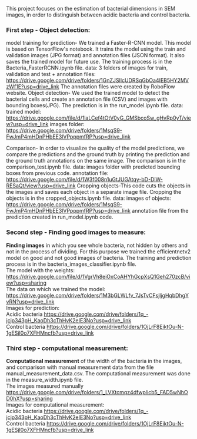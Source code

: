 This project focuses on the estimation of bacterial dimensions in SEM images, in order to distinguish between acidic bacteria and control bacteria.
<br>

### First step - Object detection:
model training for prediction- We trained a Faster-R-CNN model. This model  is based on TensorFlow's notebook. It trains the model using the train and validation images (JPG format) and annotation files (JSON format). It also saves the trained model for future use. 
The training process is in the Bacteria_FasterRCNN.ipynb file.
data: 
3 folders of images for train, validation and test + annotation files: https://drive.google.com/drive/folders/1GnZJSlIcUDRSqGbOa4IEB5HY2MVzWf1E?usp=drive_link 
The annotation files were created by RoboFlow website. 
Object detection- We used the trained model to detect the bacterial cells and create an annotation file (CSV) and images with bounding boxes(JPG).
The prediction is in the run_model.ipynb file.
data: 
trained model: https://drive.google.com/file/d/1laLCef4tOtV0yG_GMSbcoSw_gHvRp0yT/view?usp=drive_link
images folder: https://drive.google.com/drive/folders/1MsqS9-FwJmP4mHDnPHbEE3lVPpppmfRP?usp=drive_link 

Comparison-  In order to visualize the quality of the model predictions, we compare the predictions and the ground truth by printing the prediction and the ground truth annotations on the same image.
The comparison is in the comparison_test.ipynb file. 
data: 
images folder with predicted bounding boxes from previous code.
annotation file: https://drive.google.com/file/d/1W3f008n1uGtJUGAtqy-bD-DlW-RESaQt/view?usp=drive_link 
Cropping objects-This code cuts the objects in the images and saves each object in a separate image file.
Cropping the objects is in the cropped_objects.ipynb file.
data:
images of objects: https://drive.google.com/drive/folders/1MsqS9-FwJmP4mHDnPHbEE3lVPpppmfRP?usp=drive_link 
annotation file from the prediction created in run_model.ipynb code.

### Second step - Finding good images to measure:
**Finding images** in which you see whole bacteria, not hidden by others and not in the process of dividing. For this purpose we trained the efficientnetv2 model on good and not good images of bacteria. The training and prediction process is in the bacteria_images_classifier.ipynb file. <br>
The model with the weights: https://drive.google.com/file/d/1VgrVh8eiOxCoAHYhGcpXsQ1Geh270zcB/view?usp=sharing<br>
The data on which we trained the model:
https://drive.google.com/drive/folders/1M3bGLWLfv_7JsTvCFsjljgHqbDhgYvRN?usp=drive_link<br>
Images for prediction:<br>
Acidic bacteria https://drive.google.com/drive/folders/1q_-jcjp343pH_KaoDh3cThHvK2eIE3No?usp=drive_link<br>
Control bacteria
https://drive.google.com/drive/folders/1OjLrF8EiktOu-N-1gESjI0o7XFHMncfb?usp=drive_link<br>


### Third step - computational measurement:
**Computational measurement** of the width of the bacteria in the images, and comparison with manual measurement data from the file manual_measurement_data.csv. The computational measurement was done in the measure_width.ipynb file.<br>
The images measured manually https://drive.google.com/drive/folders/1_LVXtcmqz4dfwplicb5_FAD5wNhOD0hX?usp=sharing<br>
Images for computational measurement:<br>
Acidic bacteria https://drive.google.com/drive/folders/1q_-jcjp343pH_KaoDh3cThHvK2eIE3No?usp=drive_link<br>
Control bacteria
https://drive.google.com/drive/folders/1OjLrF8EiktOu-N-1gESjI0o7XFHMncfb?usp=drive_link<br>
